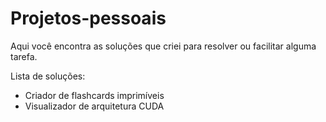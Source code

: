 # Projetos-pessoais
Aqui você encontra as soluções que criei para resolver ou facilitar alguma tarefa.

Lista de soluções:
* Criador de flashcards imprimíveis
* Visualizador de arquitetura CUDA
